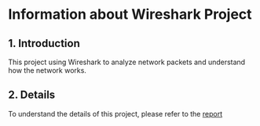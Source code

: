 # Information about Wireshark Project

## 1. Introduction

This project using Wireshark to analyze network packets and understand how the network works.

## 2. Details

To understand the details of this project, please refer to the [report](./report.pdf)
